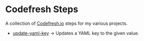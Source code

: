 # Codefresh Steps

A collection of [Codefresh.io](https://codefresh.io) steps for my various projects.

- [update-yaml-key](./update-yaml-key) &rarr; Updates a YAML key to the given value.


